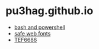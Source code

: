 # pu3hag.github.io

* [bash and powershell](linuxbash_windowspowershell.md)
* [safe web fonts](safe_web_fonts.html)
* [TEF6686](tef6686a.md)
